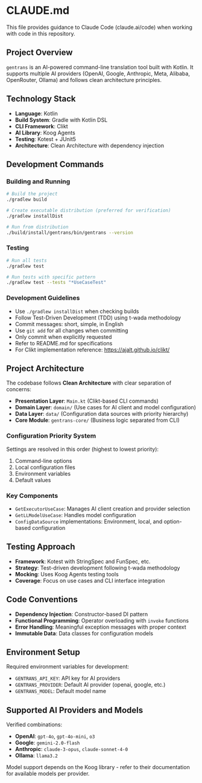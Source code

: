 # CLAUDE.md

This file provides guidance to Claude Code (claude.ai/code) when working with code in this repository.

## Project Overview

`gentrans` is an AI-powered command-line translation tool built with Kotlin. It supports multiple AI providers (OpenAI, Google, Anthropic, Meta, Alibaba, OpenRouter, Ollama) and follows clean architecture principles.

## Technology Stack

- **Language**: Kotlin
- **Build System**: Gradle with Kotlin DSL
- **CLI Framework**: Clikt
- **AI Library**: Koog Agents
- **Testing**: Kotest + JUnit5
- **Architecture**: Clean Architecture with dependency injection

## Development Commands

### Building and Running
```bash
# Build the project
./gradlew build

# Create executable distribution (preferred for verification)
./gradlew installDist

# Run from distribution
./build/install/gentrans/bin/gentrans --version
```

### Testing
```bash
# Run all tests
./gradlew test

# Run tests with specific pattern
./gradlew test --tests "*UseCaseTest"
```

### Development Guidelines
- Use `./gradlew installDist` when checking builds
- Follow Test-Driven Development (TDD) using t-wada methodology
- Commit messages: short, simple, in English
- Use `git add` for all changes when committing
- Only commit when explicitly requested
- Refer to README.md for specifications
- For Clikt implementation reference: https://ajalt.github.io/clikt/

## Project Architecture

The codebase follows **Clean Architecture** with clear separation of concerns:

- **Presentation Layer**: `Main.kt` (Clikt-based CLI commands)
- **Domain Layer**: `domain/` (Use cases for AI client and model configuration)
- **Data Layer**: `data/` (Configuration data sources with priority hierarchy)
- **Core Module**: `gentrans-core/` (Business logic separated from CLI)

### Configuration Priority System
Settings are resolved in this order (highest to lowest priority):
1. Command-line options
2. Local configuration files
3. Environment variables
4. Default values

### Key Components
- `GetExecutorUseCase`: Manages AI client creation and provider selection
- `GetLLModelUseCase`: Handles model configuration
- `ConfigDataSource` implementations: Environment, local, and option-based configuration

## Testing Approach

- **Framework**: Kotest with StringSpec and FunSpec, etc.
- **Strategy**: Test-driven development following t-wada methodology
- **Mocking**: Uses Koog Agents testing tools
- **Coverage**: Focus on use cases and CLI interface integration

## Code Conventions

- **Dependency Injection**: Constructor-based DI pattern
- **Functional Programming**: Operator overloading with `invoke` functions
- **Error Handling**: Meaningful exception messages with proper context
- **Immutable Data**: Data classes for configuration models

## Environment Setup

Required environment variables for development:
- `GENTRANS_API_KEY`: API key for AI providers
- `GENTRANS_PROVIDER`: Default AI provider (openai, google, etc.)
- `GENTRANS_MODEL`: Default model name

## Supported AI Providers and Models

Verified combinations:
- **OpenAI**: `gpt-4o`, `gpt-4o-mini`, `o3`
- **Google**: `gemini-2.0-flash`
- **Anthropic**: `claude-3-opus`, `claude-sonnet-4-0`
- **Ollama**: `llama3.2`

Model support depends on the Koog library - refer to their documentation for available models per provider.
